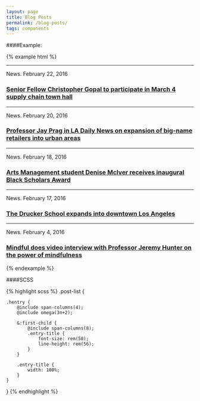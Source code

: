 ```yaml
---
layout: page
title: Blog Posts
permalink: /blog-posts/
tags: components
---
```


####Example:

{% example html %}
<section class="post-list">
    <article class="hentry">
        <hr>
        <div class="h4">News. February 22, 2016</div>
        <h3 class="hug entry-title"><a href="#">Senior Fellow Christopher Gopal to participate in March 4 supply chain town hall</a></h3>
    </article>
    <article class="hentry">
        <hr>
        <div class="h4">News. February 20, 2016</div>
        <h3 class="hug entry-title"><a href="#">Professor Jay Prag in LA Daily News on expansion of big-name retailers into urban areas</a></h3>
    </article>
    <article class="hentry">
        <hr>
        <div class="h4">News. February 18, 2016</div>
        <h3 class="hug entry-title"><a href="#">Arts Management student Denise McIver receives inaugural Black Scholars Award</a></h3>
    </article>
    <article class="hentry">
        <hr>
        <div class="h4">News. February 17, 2016</div>
        <h3 class="hug entry-title"><a href="#">The Drucker School expands into downtown Los Angeles</a></h3>
    </article>
    <article class="hentry">
        <hr>
        <div class="h4">News. February 4, 2016</div>
        <h3 class="hug entry-title"><a href="#">Mindful does video interview with Professor Jeremy Hunter on the power of mindfulness</a></h3>
    </article>
</section>
{% endexample %}

####SCSS

{% highlight scss %}
.post-list {

    .hentry {
        @include span-columns(4);
        @include omega(3n+2);

        &:first-child {
            @include span-columns(8);
            .entry-title {
                font-size: rem(50);
                line-height: rem(56);
            }
        }

        .entry-title {
            width: 100%;
        }
    }
}
{% endhighlight %}
